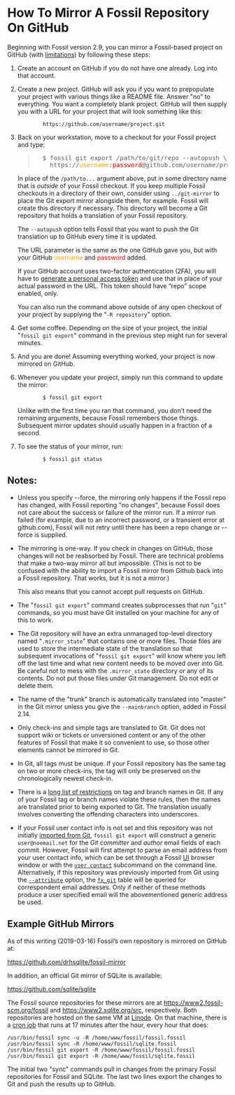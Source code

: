 # How To Mirror A Fossil Repository On GitHub

Beginning with Fossil version 2.9, you can mirror a Fossil-based
project on GitHub (with [limitations](./mirrorlimitations.md))
by following these steps:

1.  Create an account on GitHub if you do not have one already.  Log
    into that account.

2.  Create a new project.  GitHub will ask you if you want to prepopulate
    your project with various things like a README file.  Answer "no" to
    everything.  You want a completely blank project.  GitHub will then
    supply you with a URL for your project that will look something
    like this:

                https://github.com/username/project.git

3.  Back on your workstation, move to a checkout for your Fossil
    project and type:

    <blockquote>
    <pre>
      $ fossil git export /path/to/git/repo --autopush \
        https://<font color="orange">username</font>:<font color="red">password</font>@github.com/username/project.git
    </pre>
    </blockquote>

    In place of the <code>/path/to...</code> argument above, put in
    some directory name that is <i>outside</i> of your Fossil checkout. If
    you keep multiple Fossil checkouts in a directory of their own,
    consider using <code>../git-mirror</code> to place the Git export
    mirror alongside them, for example.  Fossil will create this
    directory if necessary.  This directory will become a Git
    repository that holds a translation of your Fossil repository.

    The <code>--autopush</code> option tells Fossil that you want to
    push the Git translation up to GitHub every time it is updated.
    
    The URL parameter is the same as the one GitHub gave you, but with
    your GitHub <font color="orange">username</font> and <font
    color="red">password</font> added.
    
    If your GitHub account uses two-factor authentication (2FA), you
    will have to <a href="https://github.com/settings/tokens">generate
    a personal access token</a> and use that in place of your actual
    password in the URL. This token should have “repo” scope enabled,
    only.

    You can also run the command above outside of any open checkout of
    your project by supplying the “<code>-R&nbsp;repository</code>”
    option.

4.  Get some coffee.  Depending on the size of your project, the
    initial "<code>fossil git export</code>" command in the previous
    step might run for several minutes.

5.  And you are done!  Assuming everything worked, your project is now
    mirrored on GitHub.

6.  Whenever you update your project, simply run this command to update
    the mirror:

                $ fossil git export

    Unlike with the first time you ran that command, you don’t need
    the remaining arguments, because Fossil remembers those things.
    Subsequent mirror updates should usually happen in a fraction of
    a second.

7.  To see the status of your mirror, run:

                $ fossil git status

## Notes:

  *  Unless you specify --force, the mirroring only happens if the Fossil
     repo has changed, with Fossil reporting "no changes", because Fossil 
     does not care about the success or failure of the mirror run. If a mirror
     run failed (for example, due to an incorrect password, or a transient
     error at github.com), Fossil will not retry until there has been a repo
     change or --force is supplied.

  *  The mirroring is one-way.  If you check in changes on GitHub, those
     changes will not be reabsorbed by Fossil.  There are technical problems
     that make a two-way mirror all but impossible. (This is not to be 
     confused with the ability to import a Fossil mirror from Github back
     into a Fossil repository. That works, but it is not a mirror.)

     This also means that you cannot accept pull requests on GitHub.

  *  The "`fossil git export`" command creates subprocesses that run "`git`"
     commands, so you must have Git installed on your machine for any
     of this to work.

  *  The Git repository will have an extra unmanaged top-level directory named
     "`.mirror_state`" that contains one or more files.  Those files are
     used to store the intermediate state of the translation so that
     subsequent invocations of "`fossil git export`" will know where you
     left off the last time and what new content needs to be moved over into
     Git.  Be careful not to mess with the `.mirror_state` directory or
     any of its contents.  Do not put those files under Git management.  Do
     not edit or delete them.

  *  The name of the "trunk" branch is automatically translated into "master"
     in the Git mirror unless you give the `--mainbranch` option,
     added in Fossil 2.14.

  *  Only check-ins and simple tags are translated to Git.  Git does not
     support wiki or tickets or unversioned content or any of the other
     features of Fossil that make it so convenient to use, so those other
     elements cannot be mirrored in Git.

  *  In Git, all tags must be unique.  If your Fossil repository has the
     same tag on two or more check-ins, the tag will only be preserved on
     the chronologically newest check-in.

  *  There is a 
     [long list of restrictions](https://git-scm.com/docs/git-check-ref-format)
     on tag and branch names in Git.  If any of your Fossil tag or branch names
     violate these rules, then the names are translated prior to being exported
     to Git.  The translation usually involves converting the offending characters
     into underscores.
  
  *  If your Fossil user contact info is not set and this repository was not
     initially [imported from Git](./inout.wiki), `fossil git export` will
     construct a generic `user@noemail.net` for the Git *committer* and *author*
     email fields of each commit. However, Fossil will first attempt to parse an
     email address from your user contact info, which can be set through a
     Fossil [UI][ui] browser window or with the [`user contact`][usercmd]
     subcommand on the command line. Alternatively, if this repository was
     previously imported from Git using the [`--attribute`][attr] option, the
     [`fx_git`][fxgit] table will be queried for correspondent email addresses.
     Only if neither of these methods produce a user specified email will the
     abovementioned generic address be used.

[attr]: /help?cmd=import
[fxgit]: ./inout.wiki#fx_git
[ui]: /help?cmd=ui
[usercmd]: /help?cmd=user


## <a id='ex1'></a>Example GitHub Mirrors

As of this writing (2019-03-16) Fossil’s own repository is mirrored
on GitHub at:

>
<https://github.com/drhsqlite/fossil-mirror>

In addition, an official Git mirror of SQLite is available:

>
<https://github.com/sqlite/sqlite>

The Fossil source repositories for these mirrors are at
<https://www2.fossil-scm.org/fossil> and <https://www2.sqlite.org/src>,
respectively.  Both repositories are hosted on the same VM at
[Linode](https://www.linode.com).  On that machine, there is a 
[cron job](https://linux.die.net/man/8/cron)
that runs at 17 minutes after the hour, every hour that does:

>
    /usr/bin/fossil sync -u -R /home/www/fossil/fossil.fossil
    /usr/bin/fossil sync -R /home/www/fossil/sqlite.fossil
    /usr/bin/fossil git export -R /home/www/fossil/fossil.fossil
    /usr/bin/fossil git export -R /home/www/fossil/sqlite.fossil

The initial two "sync" commands pull in changes from the primary
Fossil repositories for Fossil and SQLite.  The last two lines
export the changes to Git and push the results up to GitHub.
